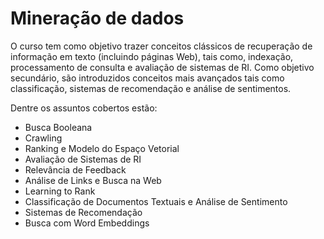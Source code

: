 # Mineração de dados

O curso tem como objetivo trazer conceitos clássicos de recuperação de informação em texto (incluindo páginas Web), tais como, indexação, processamento de consulta e avaliação de sistemas de RI. Como objetivo secundário, são introduzidos conceitos mais avançados tais como classificação, sistemas de recomendação e análise de sentimentos.

Dentre os assuntos cobertos estão:

- Busca Booleana
- Crawling
- Ranking e Modelo do Espaço Vetorial
- Avaliação de Sistemas de RI 
- Relevância de Feedback
- Análise de Links e Busca na Web
- Learning to Rank
- Classificação de Documentos Textuais e Análise de Sentimento
- Sistemas de Recomendação 
- Busca com Word Embeddings
